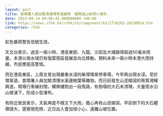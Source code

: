 ```yaml
---
layout: post
title: 食環署人員加緊清理環翠道雜物　耀興道山坡現小瀑布
date: 2023-09-14 09:09:45.000000000 +08:00
link: https://news.rthk.hk/rthk/ch/component/k2/1718265-20230914.htm
categories: rthk
---
```


紅色暴雨警告信號生效。

天文台表示，過去一兩小時，港島東部、九龍、沙田及大埔錄得超過50毫米雨量。本港以南水域仍有強雷雨區發展並向北移動，預料未來一兩小時本港大雨持續，市民應提高警惕。

而在港島東區，上周五曾出現嚴重水浸的柴灣環翠停車場，今早再出現水浸。至於環翠道，食環署人員加緊清理水渠邊樹葉等雜物。而日前發生山泥傾瀉的筲箕灣耀興道，現場行車線封閉，耀興樓對出一段馬路，有倒塌的大石未清理，大量雨水沿山坡湧下，形成小型瀑布。

有附近居民表示，天氣再度不穩又下大雨，擔心再有山泥傾瀉，早前倒下的大石體積很大，感覺很危險，近日出入會加倍小心，遠離山坡位置。
